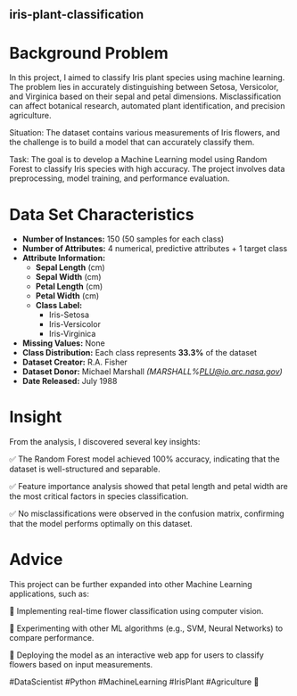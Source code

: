 ## iris-plant-classification
# Background Problem
In this project, I aimed to classify Iris plant species using machine learning. The problem lies in accurately distinguishing between Setosa, Versicolor, and Virginica based on their sepal and petal dimensions. Misclassification can affect botanical research, automated plant identification, and precision agriculture.

Situation: The dataset contains various measurements of Iris flowers, and the challenge is to build a model that can accurately classify them.

Task: The goal is to develop a Machine Learning model using Random Forest to classify Iris species with high accuracy. The project involves data preprocessing, model training, and performance evaluation.

# Data Set Characteristics
- **Number of Instances:** 150 (50 samples for each class)
- **Number of Attributes:** 4 numerical, predictive attributes + 1 target class
- **Attribute Information:**  
  - **Sepal Length** (cm)  
  - **Sepal Width** (cm)  
  - **Petal Length** (cm)  
  - **Petal Width** (cm)  
  - **Class Label:**  
    - Iris-Setosa  
    - Iris-Versicolor  
    - Iris-Virginica  
- **Missing Values:** None  
- **Class Distribution:** Each class represents **33.3%** of the dataset  
- **Dataset Creator:** R.A. Fisher  
- **Dataset Donor:** Michael Marshall *(MARSHALL%PLU@io.arc.nasa.gov)*  
- **Date Released:** July 1988  

# Insight
From the analysis, I discovered several key insights:

✅ The Random Forest model achieved 100% accuracy, indicating that the dataset is well-structured and separable.

✅ Feature importance analysis showed that petal length and petal width are the most critical factors in species classification.

✅ No misclassifications were observed in the confusion matrix, confirming that the model performs optimally on this dataset.

# Advice
This project can be further expanded into other Machine Learning applications, such as:

🔹 Implementing real-time flower classification using computer vision.

🔹 Experimenting with other ML algorithms (e.g., SVM, Neural Networks) to compare performance.

🔹 Deploying the model as an interactive web app for users to classify flowers based on input measurements.


#DataScientist #Python #MachineLearning #IrisPlant #Agriculture 🚀
